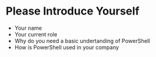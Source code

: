 # Please Introduce Yourself

- Your name
- Your current role
- Why do you need a basic undertanding of PowerShell
- How is PowerShell used in your company

  
